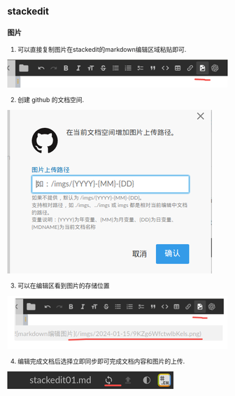 ##  stackedit

###  图片

1. 可以直接复制图片在stackedit的markdown编辑区域粘贴即可.

![markdown编辑图片](/imgs/2024-01-15/stackedit_pic01.png)

2. 创建 github 的文档空间.

![stackedit图片上传路径定义](/imgs/2024-01-15/stackedit_pic02.png)
 

3. 可以在编辑区看到图片的存储位置

![最终图片编辑效果](/imgs/2024-01-15/stackedit_pic03.png)

4. 编辑完成文档后选择立即同步即可完成文档内容和图片的上传.

![同步包含图片的文档](/imgs/2024-01-15/stackedit_pic04.png)